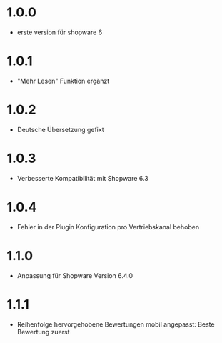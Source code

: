 # 1.0.0
- erste version für shopware 6

# 1.0.1
- "Mehr Lesen" Funktion ergänzt

# 1.0.2
- Deutsche Übersetzung gefixt

# 1.0.3
- Verbesserte Kompatibilität mit Shopware 6.3

# 1.0.4
- Fehler in der Plugin Konfiguration pro Vertriebskanal behoben

# 1.1.0
- Anpassung für Shopware Version 6.4.0

# 1.1.1
- Reihenfolge hervorgehobene Bewertungen mobil angepasst: Beste Bewertung zuerst